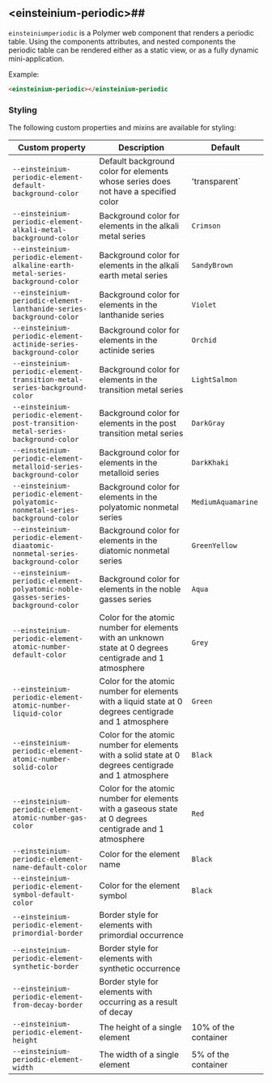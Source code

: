 ## &lt;einsteinium-periodic&gt;##

`einsteiniumperiodic`
is a Polymer web component that renders a periodic table. Using the components attributes, and nested components the periodic table can be rendered either as a static view, or as a fully dynamic mini-application.

Example:

```html
<einsteinium-periodic></einsteinium-periodic
```

### Styling

The following custom properties and mixins are available for styling:

| Custom property | Description | Default |
| --- | --- | --- |
| `--einsteinium-periodic-element-default-background-color` | Default background color for elements whose series does not have a specified color | 'transparent` | 
| `--einsteinium-periodic-element-alkali-metal-background-color` | Background color for elements in the alkali metal series | `Crimson` |
| `--einsteinium-periodic-element-alkaline-earth-metal-series-background-color` | Background color for elements in the alkali earth metal series | `SandyBrown` |
| `--einsteinium-periodic-element-lanthanide-series-background-color` | Background color for elements in the lanthanide series | `Violet` |
| `--einsteinium-periodic-element-actinide-series-background-color` | Background color for elements in the actinide series | `Orchid` |
| `--einsteinium-periodic-element-transition-metal-series-background-color` | Background color for elements in the transition metal series | `LightSalmon` | 
| `--einsteinium-periodic-element-post-transition-metal-series-background-color` | Background color for elements in the post transition metal series | `DarkGray` |
| `--einsteinium-periodic-element-metalloid-series-background-color` | Background color for elements in the metalloid series | `DarkKhaki` |
| `--einsteinium-periodic-element-polyatomic-nonmetal-series-background-color` | Background color for elements in the polyatomic nonmetal series | `MediumAquamarine` |
| `--einsteinium-periodic-element-diaatomic-nonmetal-series-background-color` | Background color for elements in the diatomic nonmetal series | `GreenYellow` |
| `--einsteinium-periodic-element-polyatomic-noble-gasses-series-background-color` | Background color for elements in the noble gasses series | `Aqua` |
| `--einsteinium-periodic-element-atomic-number-default-color` | Color for the atomic number for elements with an unknown state at 0 degrees centigrade and 1 atmosphere | `Grey` |
| `--einsteinium-periodic-element-atomic-number-liquid-color` | Color for the atomic number for elements with a liquid state at 0 degrees centigrade and 1 atmosphere | `Green` |
| `--einsteinium-periodic-element-atomic-number-solid-color` | Color for the atomic number for elements with a solid state at 0 degrees centigrade and 1 atmosphere | `Black` |
| `--einsteinium-periodic-element-atomic-number-gas-color` | Color for the atomic number for elements with a gaseous state at 0 degrees centigrade and 1 atmosphere | `Red` |
| `--einsteinium-periodic-element-name-default-color` | Color for the element name | `Black` |
| `--einsteinium-periodic-element-symbol-default-color` | Color for the element symbol | `Black` |
| `--einsteinium-periodic-element-primordial-border` | Border style for elements with primordial occurrence |  |
| `--einsteinium-periodic-element-synthetic-border` | Border style for elements with synthetic occurrence |  |
| `--einsteinium-periodic-element-from-decay-border` | Border style for elements with occurring as a result of decay |  |
|`--einsteinium-periodic-element-height` | The height of a single element | 10% of the container |
|`--einsteinium-periodic-element-width` | The width of a single element | 5% of the container |








